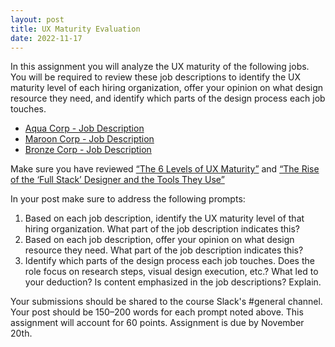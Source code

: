```yaml
---
layout: post
title: UX Maturity Evaluation
date: 2022-11-17
---
```


In this assignment you will analyze the UX maturity of the following jobs. You will be required to review these job descriptions to identify the UX maturity level of each hiring organization, offer your opinion on what design resource they need, and identify which parts of the design process each job touches.

- [Aqua Corp - Job Description](/documents/Aqua%20Corp.pdf)
- [Maroon Corp - Job Description](/documents/Maroon%20Corp.pdf)
- [Bronze Corp - Job Description](/documents/Bronze%20Corp.pdf)

Make sure you have reviewed [“The 6 Levels of UX Maturity”](https://www.nngroup.com/articles/ux-maturity-model/) and [“The Rise of the ‘Full Stack’ Designer and the Tools They Use”](https://edenvidal.medium.com/the-rise-of-the-full-stack-designer-and-the-tools-he-uses-3daf015eb3fc)

In your post make sure to address the following prompts:

1. Based on each job description, identify the UX maturity level of that hiring organization. What part of the job description indicates this?
2. Based on each job description, offer your opinion on what design resource they need. What part of the job description indicates this?
3. Identify which parts of the design process each job touches. Does the role focus on research steps, visual design execution, etc.? What led to your deduction? Is content emphasized in the job descriptions? Explain.

Your submissions should be shared to the course Slack's #general channel. Your post should be 150–200 words for each prompt noted above. This assignment will account for 60 points. Assignment is due by November 20th.

